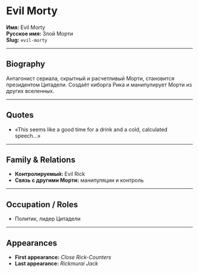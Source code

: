 # Evil Morty

**Имя:** Evil Morty  
**Русское имя:** Злой Морти  
**Slug:** `evil-morty`

---

## Biography

Антагонист сериала, скрытный и расчетливый Морти, становится президентом Цитадели. Создаёт киборга Рика и манипулирует Морти из других вселенных.

---

## Quotes

- «This seems like a good time for a drink and a cold, calculated speech…»

---

## Family & Relations

- **Контролируемый:** Evil Rick
- **Связь с другими Морти:** манипуляции и контроль

---

## Occupation / Roles

- Политик, лидер Цитадели

---

## Appearances

- **First appearance:** _Close Rick-Counters_
- **Last appearance:** _Rickmurai Jack_
